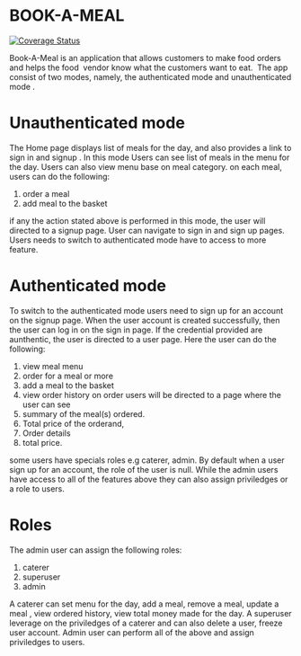 # BOOK-A-MEAL
[![Coverage Status](https://coveralls.io/repos/github/Pomile/BOOK-A-MEAL/badge.svg?branch=user_signup_and_signin-API)](https://coveralls.io/github/Pomile/BOOK-A-MEAL?branch=user_signup_and_signin-API)

Book-A-Meal is an application that allows customers to make food orders and helps the food  vendor know what the customers want to eat. 
The app consist of two modes, namely, the authenticated mode and unauthenticated mode . 
# Unauthenticated mode
The Home page displays list of meals for the day, and also provides a link to sign in and  signup . 
In this mode Users can see list of meals in the menu for the day. Users can also view menu base on meal category. on each meal, users can do the following:
1.	order a meal 
2.	add meal to the basket

if any the action stated above is performed in this mode, the user will directed to a signup page. 
User can navigate to sign in and sign up pages.
Users needs to switch to authenticated mode have to access to more feature.
# Authenticated mode
To switch to the authenticated mode users need to sign up for an account  on the signup page. When the user  account is created successfully, then the user  can log in on the sign in page. If the credential provided are aunthentic, the user is directed to a user page.  Here the user can do the following:
1.	view  meal menu
2.	order for a meal or more
3.	add a meal to the basket
4.	view order history
on order users will be directed to a page where the user can see 
1.	summary of the meal(s) ordered.
2.	Total price of the orderand,
3.	Order details
4.	total price.


some users have specials roles e.g caterer, admin. By default when a user sign up for an account, the role of the user is null. While the admin users have access to all of the features above they can also assign priviledges or a role to users.  


# Roles
The admin user can assign the following roles:
1.	caterer
2.	superuser
3.	admin


A caterer can set menu for the day, add a meal, remove a meal, update a meal , view ordered history, view total money made for the day.
A superuser leverage on the priviledges of a caterer and can also delete a user, freeze user account.
Admin user can perform all of the above and assign priviledges to users.
